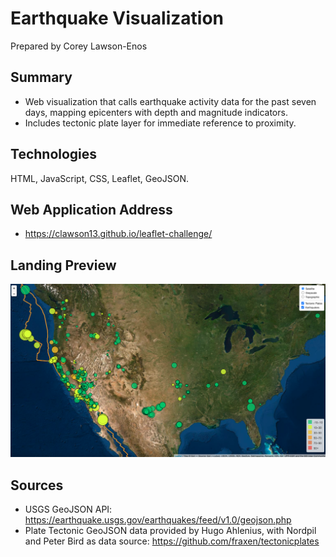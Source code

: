 # Earthquake Visualization

Prepared by Corey Lawson-Enos

## Summary
* Web visualization that calls earthquake activity data for the past seven days, mapping epicenters with depth and magnitude indicators.
* Includes tectonic plate layer for immediate reference to proximity.

## Technologies
HTML, JavaScript, CSS, Leaflet, GeoJSON.

## Web Application Address

* https://clawson13.github.io/leaflet-challenge/

## Landing Preview

![Landing Preview](images/landing.png)

## Sources

* USGS GeoJSON API: https://earthquake.usgs.gov/earthquakes/feed/v1.0/geojson.php
* Plate Tectonic GeoJSON data provided by Hugo Ahlenius, with Nordpil and Peter Bird as data source: https://github.com/fraxen/tectonicplates

